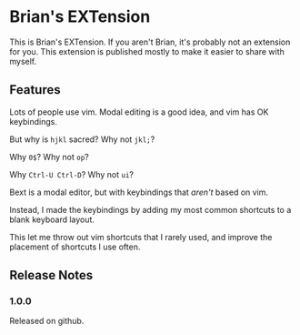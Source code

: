 # Brian's EXTension

This is Brian's EXTension.
If you aren't Brian, it's probably not an extension for you.
This extension is published mostly to make it easier
to share with myself.

## Features

Lots of people use vim.
Modal editing is a good idea, and vim has OK keybindings.

But why is `hjkl` sacred? Why not `jkl;`?

Why `0$`? Why not `op`?

Why `Ctrl-U Ctrl-D`? Why not `ui`?

Bext is a modal editor, but with keybindings that *aren't* based on vim.

Instead, I made the keybindings by adding my most common shortcuts to a
blank keyboard layout.
<!-- This lets me throw out vim shortcuts that I rarely used (`123456789qwtp[]\as`), and improve the placement of shortcuts I use often (`i Ctrl-R`) -->
This let me throw out vim shortcuts that I rarely used, and improve the placement of shortcuts I use often.

## Release Notes

### 1.0.0

Released on github.
